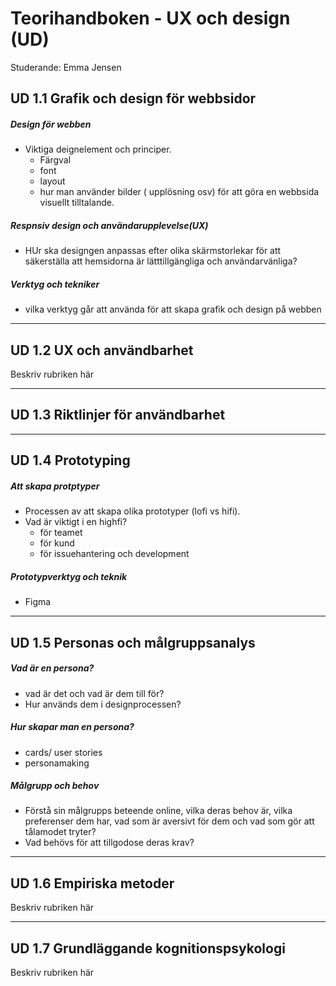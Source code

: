 # Teorihandboken - UX och design (UD)
Studerande: Emma Jensen

## UD 1.1 Grafik och design för webbsidor
##### Design för webben
- Viktiga deignelement och principer.
  - Färgval
  - font
  - layout
  - hur man använder bilder ( upplösning osv)
för att göra en webbsida visuellt tilltalande.

##### Respnsiv design och användarupplevelse(UX)
- HUr ska designgen anpassas efter olika skärmstorlekar för att säkerställa att hemsidorna är lätttillgängliga och användarvänliga?


##### Verktyg och tekniker
- vilka verktyg går att använda för att skapa grafik och design på webben

---

## UD 1.2 UX och användbarhet
Beskriv rubriken här

---

## UD 1.3 Riktlinjer för användbarhet


---

## UD 1.4 Prototyping

##### Att skapa protptyper
- Processen av att skapa olika prototyper (lofi vs hifi). 
- Vad är viktigt i en highfi?
  - för teamet
  - för kund
  - för issuehantering och development

##### Prototypverktyg och teknik
- Figma

---

## UD 1.5 Personas och målgruppsanalys

##### Vad är en persona?
- vad är det och vad är dem till för?
- Hur används dem i designprocessen?

##### Hur skapar man en persona?
- cards/ user stories
- personamaking

  
##### Målgrupp och behov
- Förstå sin målgrupps beteende online, vilka deras behov är, vilka preferenser dem har, vad som är aversivt för dem och vad som gör att tålamodet tryter?
- Vad behövs för att tillgodose deras krav?
  




---

## UD 1.6 Empiriska metoder
Beskriv rubriken här

---

## UD 1.7 Grundläggande kognitionspsykologi
Beskriv rubriken här
